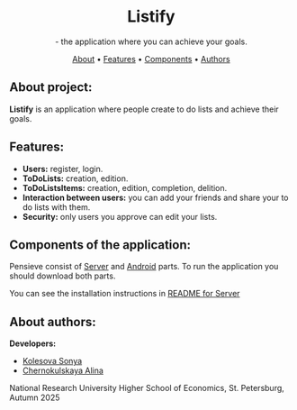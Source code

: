 <div align="center">
    <h1>Listify</h1>
    <p>- the application where you can achieve your goals.</p>
    <a href="#about-project">About</a> •
    <a href="#pensieve-features">Features</a> •
    <a href="#components-of-the-application">Components</a> •
    <a href="#about-authors">Authors</a>
    <h2></h2>
</div>

## About project:

**Listify** is an application where people create to do lists and achieve their goals.

## Features:
- **Users:** register, login.
- **ToDoLists:** creation, edition.
- **ToDoListsItems:** creation, edition, completion, delition.
- **Interaction between users:** you can add your friends and share your to do lists with them.
- **Security:** only users you approve can edit your lists.

## Components of the application: 
Pensieve consist of [Server](https://github.com/ListifyProject/ListifyServer) and [Android](https://github.com/ListifyProject/ListifyApp) parts. To run the application you should download both parts.

You can see the installation instructions in [README for Server](https://github.com/ListifyProject/ListifyServer/blob/main/README.md)

## About authors:
 <b>Developers:</b>
 - [Kolesova Sonya](https://github.com/kolesovasonya)
 - [Chernokulskaya Alina](https://github.com/chernaaaa)



 National Research University Higher School of Economics, St. Petersburg, Autumn 2025
